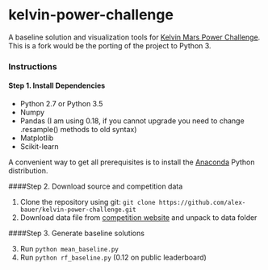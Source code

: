 # kelvin-power-challenge

A baseline solution and visualization tools for [Kelvin Mars Power Challenge](https://kelvins.esa.int/mars-express-power-challenge/).
This is a fork would be the porting of the project to Python 3.

### Instructions

#### Step 1. Install Dependencies
- Python 2.7 or Python 3.5
- Numpy
- Pandas (I am using 0.18, if you cannot upgrade you need to change .resample() methods to old syntax)
- Matplotlib
- Scikit-learn

A convenient way to get all prerequisites is to install the [Anaconda](https://www.continuum.io/downloads) Python distribution.

####Step 2. Download source and competition data

1. Clone the repository using git: `git clone https://github.com/alex-bauer/kelvin-power-challenge.git`
2. Download data file from [competition website](https://kelvins.esa.int/mars-express-power-challenge/data/) and unpack to data folder

####Step 3. Generate baseline solutions

3. Run `python mean_baseline.py`
4. Run `python rf_baseline.py` (0.12 on public leaderboard)

